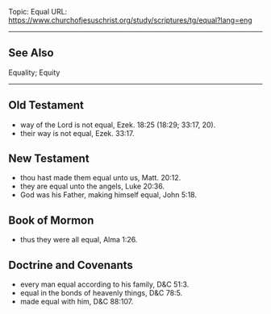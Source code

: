 Topic: Equal
URL: https://www.churchofjesuschrist.org/study/scriptures/tg/equal?lang=eng

---

## See Also

Equality; Equity

---

## Old Testament

- way of the Lord is not equal, Ezek. 18:25 (18:29; 33:17, 20).
- their way is not equal, Ezek. 33:17.

## New Testament

- thou hast made them equal unto us, Matt. 20:12.
- they are equal unto the angels, Luke 20:36.
- God was his Father, making himself equal, John 5:18.

## Book of Mormon

- thus they were all equal, Alma 1:26.

## Doctrine and Covenants

- every man equal according to his family, D&C 51:3.
- equal in the bonds of heavenly things, D&C 78:5.
- made equal with him, D&C 88:107.

